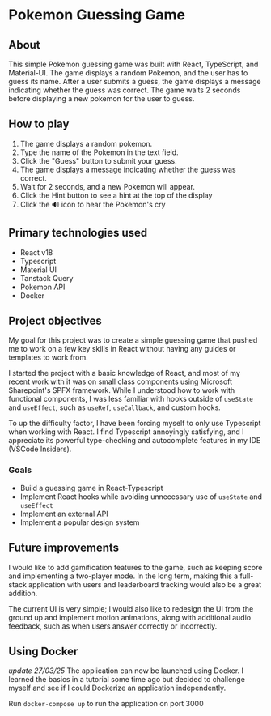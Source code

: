 # Pokemon Guessing Game

## About

This simple Pokemon guessing game was built with React, TypeScript, and Material-UI. The game displays a random Pokemon, and the user has to guess its name. After a user submits a guess, the game displays a message indicating whether the guess was correct. The game waits 2 seconds before displaying a new pokemon for the user to guess.

## How to play

1. The game displays a random pokemon.
2. Type the name of the Pokemon in the text field.
3. Click the "Guess" button to submit your guess.
4. The game displays a message indicating whether the guess was correct.
5. Wait for 2 seconds, and a new Pokemon will appear.
6. Click the Hint button to see a hint at the top of the display
7. Click the 🔊 icon to hear the Pokemon's cry

## Primary technologies used

- React v18
- Typescript
- Material UI
- Tanstack Query
- Pokemon API
- Docker

## Project objectives

My goal for this project was to create a simple guessing game that pushed me to work on a few key skills in React without having any guides or templates to work from.

I started the project with a basic knowledge of React, and most of my recent work with it was on small class components using Microsoft Sharepoint's SPFX framework. While I understood how to work with functional components, I was less familiar with hooks outside of `useState` and `useEffect`, such as `useRef`, `useCallback`, and custom hooks.

To up the difficulty factor, I have been forcing myself to only use Typescript when working with React. I find Typescript annoyingly satisfying, and I appreciate its powerful type-checking and autocomplete features in my IDE (VSCode Insiders).


### Goals

- Build a guessing game in React-Typescript
- Implement React hooks while avoiding unnecessary use of `useState` and `useEffect`
- Implement an external API
- Implement a popular design system

## Future improvements

I would like to add gamification features to the game, such as keeping score and implementing a two-player mode. In the long term, making this a full-stack application with users and leaderboard tracking would also be a great addition.

The current UI is very simple; I would also like to redesign the UI from the ground up and implement motion animations, along with additional audio feedback, such as when users answer correctly or incorrectly.

## Using Docker

_update 27/03/25_ The application can now be launched using Docker. I learned the basics in a tutorial some time ago but decided to challenge myself and see if I could Dockerize an application independently.

Run `docker-compose up` to run the application on port 3000



